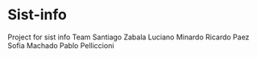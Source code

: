 # Sist-info
Project for sist info 
Team
Santiago Zabala
Luciano Minardo
Ricardo Paez 
Sofia Machado
Pablo Pelliccioni
